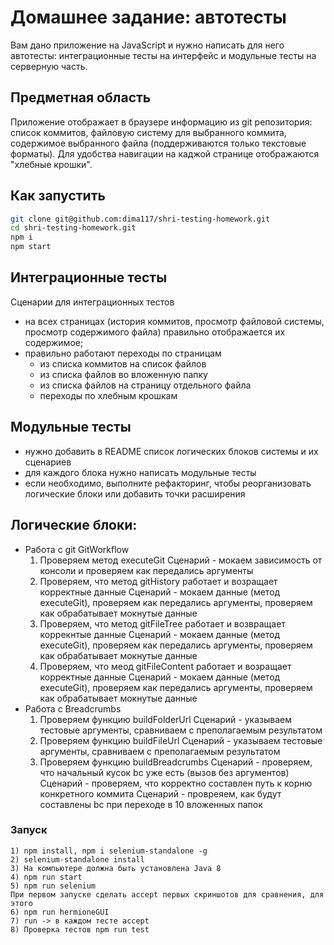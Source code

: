 # Домашнее задание: автотесты

Вам дано приложение на JavaScript и нужно написать для него автотесты: интеграционные тесты на интерфейс и модульные тесты на серверную часть.

## Предметная область

Приложение отображает в браузере информацию из git репозитория: список коммитов, файловую систему для выбранного коммита, содержимое выбранного файла (поддерживаются только текстовые форматы). Для удобства навигации на каджой странице отображаются "хлебные крошки".

## Как запустить

```sh
git clone git@github.com:dima117/shri-testing-homework.git
cd shri-testing-homework.git
npm i
npm start
```

## Интеграционные тесты

Сценарии для интеграционных тестов

- на всех страницах (история коммитов, просмотр файловой системы, просмотр содержимого файла) правильно отображается их содержимое;
- правильно работают переходы по страницам
  - из списка коммитов на список файлов
  - из списка файлов во вложенную папку
  - из списка файлов на страницу отдельного файла
  - переходы по хлебным крошкам

## Модульные тесты

- нужно добавить в README список логических блоков системы и их сценариев
- для каждого блока нужно написать модульные тесты
- если необходимо, выполните рефакторинг, чтобы реорганизовать логические блоки или добавить точки расширения

## Логические блоки:
* Работа с git GitWorkflow
    1. Проверяем метод executeGit
         Сценарий - мокаем зависимость от консоли и проверяем как передались аргументы
    2. Проверяем, что метод gitHistory работает и возращает корректные данные
        Сценарий - мокаем данные (метод executeGit), проверяем как передались аргументы, проверяем как обрабатывает
        мокнутые данные
    4. Проверяем, что метод gitFileTree работает и возвращает коррекнтые данные
        Сценарий - мокаем данные (метод executeGit), проверяем как передались аргументы, проверяем как обрабатывает
       мокнутые данные
    5. Проверяем, что меод gitFileContent работает и возращает корректные данные
         Сценарий - мокаем данные (метод executeGit), проверяем как передались аргументы, проверяем как обрабатывает
        мокнутые данные
* Работа с Breadcrumbs
    1. Проверяем функцию buildFolderUrl
        Сценарий - указываем тестовые аргументы, сравниваем с преполагаемым результатом
    2. Проверяем функцию buildFileUrl
            Сценарий - указываем тестовые аргументы, сравниваем с преполагаемым результатом
    3. Проверяем функцию buildBreadcrumbs
            Сценарий - проверяем, что начальный кусок bc уже есть (вызов без аргументов)
            Сценарий - проверяем, что корректно составлен путь к корню конкретного коммита
            Сценарий - провреяем, как будут составлены bc при переходе в 10 вложенных папок

### Запуск
    1) npm install, npm i selenium-standalone -g
    2) selenium-standalone install
    3) На компьютере должна быть установлена Java 8
    4) npm run start
    5) npm run selenium
    При первом запуске сделать accept первых скриншотов для сравнения, для этого
    6) npm run hermioneGUI
    7) run -> в каждом тесте accept
    8) Проверка тестов npm run test